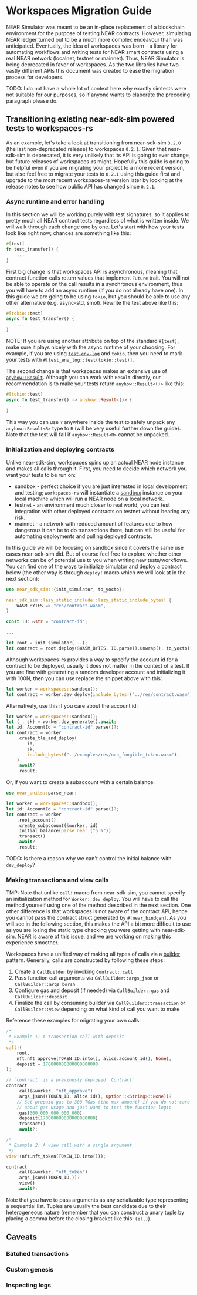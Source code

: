 # Workspaces Migration Guide
NEAR Simulator was meant to be an in-place replacement of a blockchain environment for the purpose of testing NEAR contracts. However, simulating NEAR ledger turned out to be a much more complex endeavour than was anticipated. Eventually, the idea of workspaces was born - a library for automating workflows and writing tests for NEAR smart contracts using a real NEAR network (localnet, testnet or mainnet). Thus, NEAR Simulator is being deprecated in favor of workspaces. As the two libraries have two vastly different APIs this document was created to ease the migration process for developers.

TODO: I do not have a whole lot of context here why exactly simtests were not suitable for our purposes, so if anyone wants to elaborate the preceding paragraph please do.

## Transitioning existing near-sdk-sim powered tests to workspaces-rs
As an example, let's take a look at transitioning from near-sdk-sim `3.2.0` (the last non-deprecated release) to workspaces `0.2.1`. Given that near-sdk-sim is deprecated, it is very unlikely that its API is going to ever change, but future releases of workspaces-rs might. Hopefully this guide is going to be helpful even if you are migrating your project to a more recent version, but also feel free to migrate your tests to `0.2.1` using this guide first and upgrade to the most recent workspaces-rs version later by looking at the release notes to see how public API has changed since `0.2.1`.

### Async runtime and error handling
In this section we will be working purely with test signatures, so it applies to pretty much all NEAR contract tests regardless of what is written inside. We will walk through each change one by one. Let's start with how your tests look like right now; chances are something like this:

```rust
#[test]
fn test_transfer() {
    ...
}
```

First big change is that workspaces API is asynchronous, meaning that contract function calls return values that implement `Future` trait. You will not be able to operate on the call results in a synchronous environment, thus you will have to add an async runtime (if you do not already have one). In this guide we are going to be using `tokio`, but you should be able to use any other alternative (e.g. async-std, smol). Rewrite the test above like this:

```rust
#[tokio::test]
async fn test_transfer() {
    ...
}
```

NOTE: If you are using another attribute on top of the standard `#[test]`, make sure it plays nicely with the async runtime of your choosing. For example, if you are using [`test-env-log`](https://crates.io/crates/test-env-log) and `tokio`, then you need to mark your tests with `#[test_env_log::test(tokio::test)]`.

The second change is that workspaces makes an extensive use of [`anyhow::Result`](https://docs.rs/anyhow/latest/anyhow/type.Result.html). Although you can work with `Result` directly, our recommendation is to make your tests return `anyhow::Result<()>` like this:

```rust
#[tokio::test]
async fn test_transfer() -> anyhow::Result<()> {
    ...
}
```

This way you can use `?` anywhere inside the test to safely unpack any `anyhow::Result<R>` type to `R` (will be very useful further down the guide). Note that the test will fail if `anyhow::Result<R>` cannot be unpacked.

### Initialization and deploying contracts
Unlike near-sdk-sim, workspaces spins up an actual NEAR node instance and makes all calls through it. First, you need to decide which network you want your tests to be run on:
* sandbox - perfect choice if you are just interested in local development and testing; `workspaces-rs` will instantiate a [sandbox](https://github.com/near/sandbox) instance on your local machine which will run a NEAR node on a local network.
* testnet - an environment much closer to real world, you can test integration with other deployed contracts on testnet without bearing any risk.
* mainnet - a network with reduced amount of features due to how dangerous it can be to do transactions there, but can still be useful for automating deployments and pulling deployed contracts.

In this guide we will be focusing on sandbox since it covers the same use cases near-sdk-sim did. But of course feel free to explore whether other networks can be of potential use to you when writing new tests/workflows. You can find one of the ways to initialize simulator and deploy a contract below (the other way is through `deploy!` macro which we will look at in the next section):

```rust
use near_sdk_sim::{init_simulator, to_yocto};

near_sdk_sim::lazy_static_include::lazy_static_include_bytes! {
    WASM_BYTES => "res/contract.wasm",
}

const ID: &str = "contract-id";

...

let root = init_simulator(...);
let contract = root.deploy(&WASM_BYTES, ID.parse().unwrap(), to_yocto("5"));
```

Although workspaces-rs provides a way to specify the account id for a contract to be deployed, usually it does not matter in the context of a test. If you are fine with generating a random developer account and initializing it with 100N, then you can use replace the snippet above with this:

```rust
let worker = workspaces::sandbox();
let contract = worker.dev_deploy(include_bytes!("../res/contract.wasm")).await?;
```

Alternatively, use this if you care about the account id:

```rust
let worker = workspaces::sandbox();
let (_, sk) = worker.dev_generate().await;
let id: AccountId = "contract-id".parse()?;
let contract = worker
    .create_tla_and_deploy(
        id,
        sk,
        include_bytes!("../examples/res/non_fungible_token.wasm"),
    )
    .await?
    .result;
```

Or, if you want to create a subaccount with a certain balance:

```rust
use near_units::parse_near;

let worker = workspaces::sandbox();
let id: AccountId = "contract-id".parse()?;
let contract = worker
    .root_account()
    .create_subaccount(&worker, id)
    .initial_balance(parse_near!("5 N"))
    .transact()
    .await?
    .result;
```

TODO: Is there a reason why we can't control the initial balance with `dev_deploy`?

### Making transactions and view calls
TMP: Note that unlike `call!` macro from near-sdk-sim, you cannot specify an initialization method for `Worker::dev_deploy`. You will have to call the method yourself using one of the method described in the next section. One other difference is that workspaces is not aware of the contract API, hence you cannot pass the contract struct generated by `#[near_bindgen]`. As you will see in the following section, this makes the API a bit more difficult to use as you are losing the static type checking you were getting with near-sdk-sim. NEAR is aware of this issue, and we are working on making this experience smoother. 

Workspaces have a unified way of making all types of calls via a [builder](https://doc.rust-lang.org/1.0.0/style/ownership/builders.html) pattern. Generally, calls are constructed by following these steps:

1. Create a `CallBuilder` by invoking `Contract::call`
2. Pass function call arguments via `CallBuilder::args_json` or `CallBuilder::args_borsh`
3. Configure gas and deposit (if needed) via `CallBuilder::gas` and `CallBuilder::deposit`
4. Finalize the call by consuming builder via `CallBuilder::transaction` or `CallBuilder::view` depending on what kind of call you want to make

Reference these examples for migrating your own calls:

```rust
/*
 * Example 1: A transaction call with deposit
 */
call!(
    root,
    nft.nft_approve(TOKEN_ID.into(), alice.account_id(), None),
    deposit = 170000000000000000000
);

// `contract` is a previously deployed `Contract`
contract
    .call(&worker, "nft_approve")
    .args_json((TOKEN_ID, alice.id(), Option::<String>::None))?
    // Set prepaid gas to 300 TGas (the max amount) if you do not care
    // about gas usage and just want to test the function logic
    .gas(300_000_000_000_000)
    .deposit(170000000000000000000)
    .transact()
    .await?;

/*
 * Example 2: A view call with a single argument
 */
view!(nft.nft_token(TOKEN_ID.into()));

contract
    .call(&worker, "nft_token")
    .args_json((TOKEN_ID,))?
    .view()
    .await?;
```

Note that you have to pass arguments as any serializable type representing a sequential list. Tuples are usually the best candidate due to their heterogeneous nature (remember that you can construct a unary tuple by placing a comma before the closing bracket like this: `(el,)`).

## Caveats
### Batched transactions
### Custom genesis
### Inspecting logs

